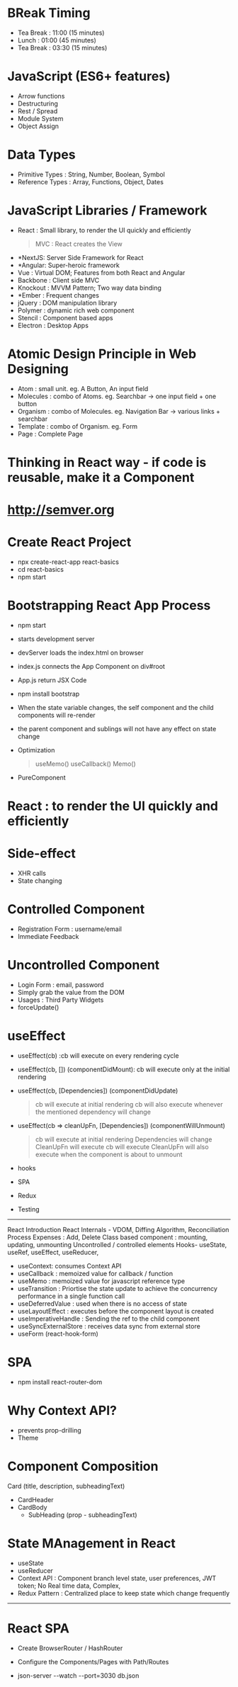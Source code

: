 # BReak Timing

- Tea Break : 11:00 (15 minutes)
- Lunch : 01:00 (45 minutes)
- Tea Break : 03:30 (15 minutes)

# JavaScript (ES6+ features)

- Arrow functions
- Destructuring
- Rest / Spread
- Module System
- Object Assign

# Data Types

- Primitive Types : String, Number, Boolean, Symbol
- Reference Types : Array, Functions, Object, Dates

# JavaScript Libraries / Framework

- React : Small library, to render the UI quickly and efficiently
  > MVC : React creates the View
- \*NextJS: Server Side Framework for React
- \*Angular: Super-heroic framework
- Vue : Virtual DOM; Features from both React and Angular
- Backbone : Client side MVC
- Knockout : MVVM Pattern; Two way data binding
- \*Ember : Frequent changes
- jQuery : DOM manipulation library
- Polymer : dynamic rich web component
- Stencil : Component based apps
- Electron : Desktop Apps

# Atomic Design Principle in Web Designing

- Atom : small unit. eg. A Button, An input field
- Molecules : combo of Atoms. eg. Searchbar -> one input field + one button
- Organism : combo of Molecules. eg. Navigation Bar -> various links + searchbar
- Template : combo of Organism. eg. Form
- Page : Complete Page

# Thinking in React way - if code is reusable, make it a Component

# http://semver.org

# Create React Project

- npx create-react-app react-basics
- cd react-basics
- npm start

# Bootstrapping React App Process

- npm start
- starts development server
- devServer loads the index.html on browser
- index.js connects the App Component on div#root
- App.js return JSX Code

- npm install bootstrap

- When the state variable changes, the self component and the child components will re-render
- the parent component and sublings will not have any effect on state change

- Optimization

  > useMemo()
  > useCallback()
  > Memo()

- PureComponent

# React : to render the UI quickly and efficiently

# Side-effect

- XHR calls
- State changing

# Controlled Component

- Registration Form : username/email
- Immediate Feedback

# Uncontrolled Component

- Login Form : email, password
- Simply grab the value from the DOM
- Usages : Third Party Widgets
- forceUpdate()

# useEffect

- useEffect(cb) :cb will execute on every rendering cycle
- useEffect(cb, []) (componentDidMount): cb will execute only at the initial rendering

- useEffect(cb, [Dependencies]) (componentDidUpdate)

  > cb will execute at initial rendering
  > cb will also execute whenever the mentioned dependency will change

- useEffect(cb => cleanUpFn, [Dependencies]) (componentWillUnmount)

  > cb will execute at initial rendering
  > Dependencies will change
  > CleanUpFn will execute
  > cb will execute
  > CleanUpFn will also execute when the component is about to unmount

- hooks
- SPA
- Redux
- Testing

---

React Introduction
React Internals - VDOM, Diffing Algorithm, Reconciliation Process
Expenses : Add, Delete
Class based component : mounting, updating, unmounting
Uncontrolled / controlled elements
Hooks- useState, useRef, useEffect, useReducer,

- useContext: consumes Context API
- useCallback : memoized value for callback / function
- useMemo : memoized value for javascript reference type
- useTransition : Priortise the state update to achieve the concurrency performance in a single function call
- useDeferredValue : used when there is no access of state
- useLayoutEffect : executes before the component layout is created
- useImperativeHandle : Sending the ref to the child component
- useSyncExternalStore : receives data sync from external store
- useForm (react-hook-form)

# SPA

- npm install react-router-dom

# Why Context API?

- prevents prop-drilling
- Theme

# Component Composition

Card (title, description, subheadingText)

- CardHeader
- CardBody
  - SubHeading (prop - subheadingText)

# State MAnagement in React

- useState
- useReducer
- Context API : Component branch level state, user preferences, JWT token; No Real time data, Complex,
- Redux Pattern : Centralized place to keep state which change frequently

<ThemeProvider>
  <UserPrefProvider>
    <TokenProvider>
    <App />
    </TokenProvider>
  </UserPrefProvider>
</ThemeProvider>

---

# React SPA

- Create BrowserRouter / HashRouter
- Configure the Components/Pages with Path/Routes

- json-server --watch --port=3030 db.json
